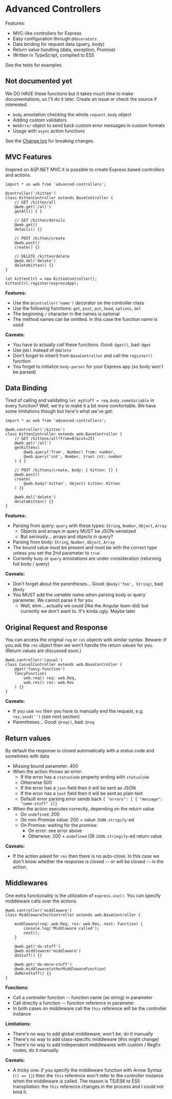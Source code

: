 # Advanced Controllers

Features:

* MVC-like controllers for Express
* Easy configuration through `@decorators`
* Data binding for request data (query, body)
* Return value handling (data, exception, Promise)
* Written in TypeScript, compiled to ES5

See the tests for examples.


## Not documented yet

We DO HAVE these functions but it takes much time to make documentations, so I'll do it later. Create an issue or check the source if interested.

* `body` annotation checking the whole `request.body` object
* Adding custom validators
* `WebError` object to send back custom error messages in custom formats
* Usage with `async` action functions

See the [Change log](CHANGELOG.md) for breaking changes.


## MVC Features

Inspired on ASP.NET MVC it is possible to create Express based controllers and actions.

```
import * as web from 'advanced-controllers';

@controller('/kitten')
class KittenController extends BaseController {
	// GET /kitten/all
	@web.get('/all')
	getAll() { }

	// GET /kitten/details
	@web.get()
	details() {}

	// POST /kitten/create
	@web.post()
	create() {}

	// DELETE /kitten/delete
	@web.del('delete')
	deleteKitten() {}
}

let kittenCtrl = new KittenController();
kittenCtrl.register(expressApp);
```

**Features:**

* Use the `@controller('name')` decorator on the controller class
* Use the following functions: `get`, `post`, `put`, `head`, `options`, `del`
* The beginning `/` character in the names is optional
* The method names can be omitted. In this case the function name is used

**Caveats:**

* You have to actually *call* these functions. Good: `@get()`, bad: `@get`
* Use `@del` instead of `@delete`
* Don't forget to inherit from `BaseController` and call the `register()` function
* You forget to initialize `body-parser` for your Express app (so body won't be parsed)


## Data Binding

Tired of calling and validating `let myStuff = req.body.someVariable` in every function? Well, we try to make it a bit more comfortable. We have some limitations though but here's what we've got:

```
import * as web from 'advanced-controllers';

@web.controller('/kitten')
class KittenController extends web.BaseController {
	// GET /kittens/all?from=0[&cnt=25]
	@web.get('/all')
	getKittens(
		@web.query('from', Number) from: number,
		@web.query('cnt', Number, true) cnt: number
	) { }

	// POST /kittens/create, body: { kitten: {} }
	@web.post()
	create(
		@web.body('kitten', Object) kitten: Kitten
	) {}

	@web.del('delete')
	deleteKitten() {}
}
```

**Features:**

* Parsing from query: `query` with these types: `String`, `Number`, `Object`, `Array`
  * Objects and arrays in query MUST be JSON-serialized
  * But seriously... arrays and objects in query?
* Parsing from body: `String`, `Number`, `Object`, `Array`
* The bound value must be present and must be with the correct type unless you set the 2nd parameter to `true`
* Currently `body` or `query` annotations are under consideration (returning full body / query)


**Caveats:**

* Don't forget about the parentheses... Good: `@body('foo', String)`, bad: `@body`
* You MUST add the *variable name* when parsing body or query parameter. We cannot parse it for you
  * Well, ehm... actually we could (like the Angular team did) but currently we don't want to. It's kinda ugly. Maybe later


## Original Request and Response

You can access the original `req` or `res` objects with similar syntax. Beware: if you ask the `res` object then we won't handle the return values for you. (Return values are discussed soon.)

```
@web.controller('casual')
class CasualController extends web.BaseController {
	@get('fancy-function')
	fancyFunction(
		web.req() req: web.Req,
		web.res() res: web.Res
	) {}
}
```

**Caveats:**

* If you use `res` then you have to manually end the request, e.g. `res.send('')` (see next section)
* Parentheses... Good: `@req()`, bad: `@req`


## Return values

By default the response is closed automatically with a status code and sometimes with data

* Missing bound parameter: 400
* When the action throws an error:
  * If the error has a `statusCode` property ending with `statusCode`
  * Otherwise 500
  * If the error has a `json` field then it will be sent as JSON
  * If the error has a `text` field then it will be sent as plain text
  * Default error parsing error sends back `{ "errors": [ { "message": "some-stuff" }]}`
* When the action executes correctly, depending on the return value
  * On `undefined`: 200
  * On non-Promise value: 200 + value `JSON.strigify`-ed
  * On Promise: waiting for the promise:
  	* On error: see error above
	* Otherwise: 200 + `undefined` OR `JSON.stringify`-ed return value

**Caveats:**

* If the action asked for `res` then there is no auto-close. In this case we don't know whether the response is closed -- or will be closed -- in the action.


## Middlewares

One extra functionality is the utilization of `express.use()`. You can specify middleware calls over the actions.

```
@web.controller('middleware')
class MiddlewareTestController extends web.BaseController {

	middleware(req: web.Req, res: web.Res, next: Function) {
		console.log('Middleware called');
		next();
	}

	@web.get('do-stuff')
	@web.middleware('middleware')
	doStuff() {}

	@web.get('do-more-stuff')
	@web.middleware(otherMiddlewareFunction)
	doMoreStuff() {}
}
```

**Functions:**

* Call a controller function -- function name (as string) in parameter
* Call directly a function -- function reference in parameter
* In both cases on middleware call the `this` reference will be the controller instance

**Limitations:**

* There's no way to add global middleware, won't be, do it manually
* There's no way to add class-specific middleware (this might change)
* There's no way to add independent middlewares with custom / RegEx routes, do it manually

**Caveats:**

* A tricky one: if you specify the middleware function with Arrow Syntax (`() => {}`) then the `this` reference won't refer to the controller instance when the middleware is called. The reason is TS/ES6 to ES5 transpilation: the `this` reference changes in the process and I could not bind it.
